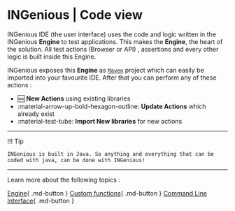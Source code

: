 # INGenious | Code view

INGenious IDE (the user interface) uses the code and logic written in the INGenious **Engine** to test applications.
This makes the **Engine**, the heart of the solution. All test actions (Browser or API) , assertions and every other logic is built inside this Engine.

INGenious exposes this **Engine** as [`Maven`](#) project which can easily be imported into your favourite IDE. After that you can perform any of these actions :

<div class="grid cards" markdown>

- :new: __New Actions__ using existing libraries
- :material-arrow-up-bold-hexagon-outline: __Update Actions__ which already exist
- :material-test-tube: __Import New libraries__ for new actions

</div>

-------------------------------

!!! Tip
  
    INGenious is built in Java. So anything and everything that can be coded with java, can be done with INGenious!

 -------------------------------   

Learn more about the following topics :

[Engine](engine.md){ .md-button } 
[Custom functions](customfunction.md){ .md-button } 
[Command Line Interface](../cli.md){ .md-button }

